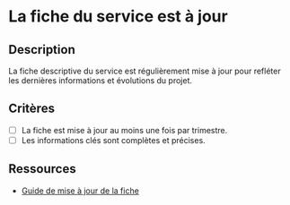 # La fiche du service est à jour

## Description

La fiche descriptive du service est régulièrement mise à jour pour refléter les dernières informations et évolutions du projet.

## Critères

- [ ] La fiche est mise à jour au moins une fois par trimestre.
- [ ] Les informations clés sont complètes et précises.

## Ressources

- [Guide de mise à jour de la fiche](https://www.example.com/guide-mise-a-jour)
